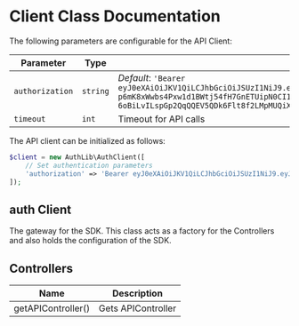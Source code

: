 
# Client Class Documentation

The following parameters are configurable for the API Client:

| Parameter | Type | Description |
|  --- | --- | --- |
| `authorization` | `string` | *Default*: `'Bearer eyJ0eXAiOiJKV1QiLCJhbGciOiJSUzI1NiJ9.eyJhdWQiOiIxMyIsImp0aSI6Ijk4OGNiM2E2OTc0NjMxOTQwMWI5ODczNjA2YjU1N2U0MTNmNmViNjQ3MjlhZmM2ZTQzZTExY2JkM2YxNmYzYzRkMzM5ZDg2ZGE4ZTVmMTkyIiwiaWF0IjoxNjM0NTYwMjY2Ljk4NzMzNzExMjQyNjc1NzgxMjUsIm5iZiI6MTYzNDU2MDI2Ni45ODczNDA5MjcxMjQwMjM0Mzc1LCJleHAiOjE2NjYwOTYyNjYuOTg0MDY2MDA5NTIxNDg0Mzc1LCJzdWIiOiIxIiwic2NvcGVzIjpbXX0.lbnBies2oy0H4kGu0QY5O2YZgng6bFbsaukFQ1meQfMGJ22ka3e-p6mK8xWwbs4Pxw1d1BWtj54fH7GnETUipN0CI10R64qX6DzqUWtMaX_lw5HgdUSwDXy9Vw3ZuGctCErKbQtKhdFTUbXvtAuodj6aXfdwmMsicNTBnYuLMnxfFfKs7Df8rHHH0ZxdxxWF1ZwqqQ3-qtG_lhOoz18Ux7ZHA20xkGjC6i_NugsQfpgZpel20A7nYCaqPHNCDC-yukN5DjaF2MIlE2wkz5ib6uTnHOBSCuvf-WGdRaDM1Un-S_-3XuaJjdBIMN_BvbWEKihe_zyR8o1V_288vqy6HuwmuDjwJi0_Yv-H0EytBDBDf-kYkVx_2VZTP-4UhNxgdbgt8V_gXey-0jZx4vWz25FiQr-6oBiLvILspGp2QqQQEV5QDk6Flt8f2LMpMUQiXF3DG9D04xRP1itYZHGREwgsR4hTSWJeONULo2bH5BmZ-NBzHJucfwbmbavT09EVXbN-Mqiz4KX_dLTUaNDRRl33CqZSg8QnOBGZJ4DGSwRamBz5MLuGGkFclAdIvEEdlHrb0JnwsiC4SvoZ3FGH4CvC2kM_veqtypSoWKhN-TgJvK2T4l9jInDBBYR02eYsaIKuP5hlKPV5vSR2KSz26P6QFxCa-clUTL9ixdyMBV0'` |
| `timeout` | `int` | Timeout for API calls |

The API client can be initialized as follows:

```php
$client = new AuthLib\AuthClient([
    // Set authentication parameters
    'authorization' => 'Bearer eyJ0eXAiOiJKV1QiLCJhbGciOiJSUzI1NiJ9.eyJhdWQiOiIxMyIsImp0aSI6Ijk4OGNiM2E2OTc0NjMxOTQwMWI5ODczNjA2YjU1N2U0MTNmNmViNjQ3MjlhZmM2ZTQzZTExY2JkM2YxNmYzYzRkMzM5ZDg2ZGE4ZTVmMTkyIiwiaWF0IjoxNjM0NTYwMjY2Ljk4NzMzNzExMjQyNjc1NzgxMjUsIm5iZiI6MTYzNDU2MDI2Ni45ODczNDA5MjcxMjQwMjM0Mzc1LCJleHAiOjE2NjYwOTYyNjYuOTg0MDY2MDA5NTIxNDg0Mzc1LCJzdWIiOiIxIiwic2NvcGVzIjpbXX0.lbnBies2oy0H4kGu0QY5O2YZgng6bFbsaukFQ1meQfMGJ22ka3e-p6mK8xWwbs4Pxw1d1BWtj54fH7GnETUipN0CI10R64qX6DzqUWtMaX_lw5HgdUSwDXy9Vw3ZuGctCErKbQtKhdFTUbXvtAuodj6aXfdwmMsicNTBnYuLMnxfFfKs7Df8rHHH0ZxdxxWF1ZwqqQ3-qtG_lhOoz18Ux7ZHA20xkGjC6i_NugsQfpgZpel20A7nYCaqPHNCDC-yukN5DjaF2MIlE2wkz5ib6uTnHOBSCuvf-WGdRaDM1Un-S_-3XuaJjdBIMN_BvbWEKihe_zyR8o1V_288vqy6HuwmuDjwJi0_Yv-H0EytBDBDf-kYkVx_2VZTP-4UhNxgdbgt8V_gXey-0jZx4vWz25FiQr-6oBiLvILspGp2QqQQEV5QDk6Flt8f2LMpMUQiXF3DG9D04xRP1itYZHGREwgsR4hTSWJeONULo2bH5BmZ-NBzHJucfwbmbavT09EVXbN-Mqiz4KX_dLTUaNDRRl33CqZSg8QnOBGZJ4DGSwRamBz5MLuGGkFclAdIvEEdlHrb0JnwsiC4SvoZ3FGH4CvC2kM_veqtypSoWKhN-TgJvK2T4l9jInDBBYR02eYsaIKuP5hlKPV5vSR2KSz26P6QFxCa-clUTL9ixdyMBV0',
]);
```

## auth Client

The gateway for the SDK. This class acts as a factory for the Controllers and also holds the configuration of the SDK.

## Controllers

| Name | Description |
|  --- | --- |
| getAPIController() | Gets APIController |

